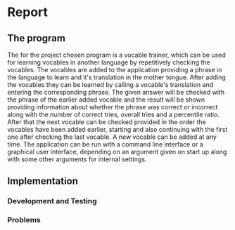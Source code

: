 # Report
## The program
The for the project chosen program is a vocable trainer, which can be used for learning vocables in another language by repetitively checking the vocables. The vocables are added to the application providing a phrase in the language to learn and it's translation in the mother tongue. After adding the vocables they can be learned by calling a vocable's translation and entering the corresponding phrase. The given answer will be checked with the phrase of the earlier added vocable and the result will be shown providing information about whether the phrase was correct or incorrect along with the number of correct tries, overall tries and a percentile ratio. After that the next vocable can be checked provided in the order the vocables have been added earlier, starting and also continuing with the first one after checking the last vocable. A new vocable can be added at any time.
The application can be run with a command line interface or a graphical user interface, depending on an argument given on start up along with some other arguments for internal settings.


## Implementation
### Development and Testing
### Problems
<!--stackedit_data:
eyJoaXN0b3J5IjpbMTAyNDk5NzQ4OSwtMjc5MDYyMjY5LC0xND
c2MjM2ODE1LC0yMzM2MTEzNTMsMTkxNDkyMDc1NiwtODI1ODk4
NDMsLTM5MzA0OTI4Ml19
-->